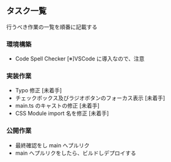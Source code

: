 ## タスク一覧

行うべき作業の一覧を順番に記載する

### 環境構築

- Code Spell Checker
  [※]VSCode に導入なので、注意

### 実装作業

- Typo 修正
  [未着手]
- チェックボックス及びラジオボタンのフォーカス表示
  [未着手]
- main.ts のキャストの修正
  [未着手]
- CSS Module import 名を修正
  [未着手]

### 公開作業

- 最終確認をし main へプルリク
- main へプルリクをしたら、ビルドしデプロイする
